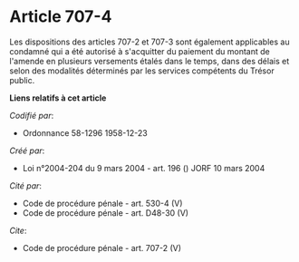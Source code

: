 # Article 707-4

Les dispositions des articles 707-2 et 707-3 sont également applicables au condamné qui a été autorisé à s'acquitter du
paiement du montant de l'amende en plusieurs versements étalés dans le temps, dans des délais et selon des modalités
déterminés par les services compétents du Trésor public.

**Liens relatifs à cet article**

_Codifié par_:

  - Ordonnance 58-1296 1958-12-23

_Créé par_:

  - Loi n°2004-204 du 9 mars 2004 - art. 196 () JORF 10 mars 2004

_Cité par_:

  - Code de procédure pénale - art. 530-4 (V)
  - Code de procédure pénale - art. D48-30 (V)

_Cite_:

  - Code de procédure pénale - art. 707-2 (V)
